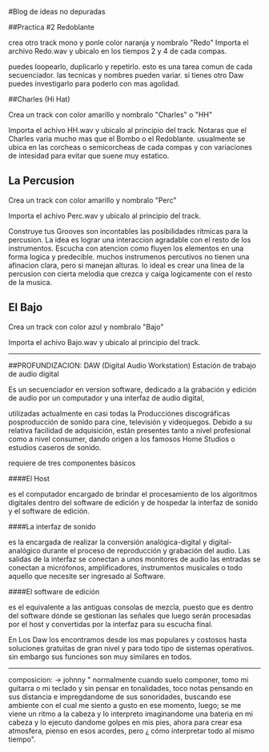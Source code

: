 #Blog de ideas no depuradas

##Practica #2 Redoblante

crea otro track mono y ponle color naranja y nombralo "Redo"
Importa el archivo Redo.wav y ubicalo en los tiempos 2 y 4 de cada compas.

puedes loopearlo, duplicarlo y repetirlo. esto es una tarea comun de cada secuenciador. las tecnicas y nombres pueden variar. si tienes otro Daw puedes investigarlo para poderlo con mas agolidad.

##Charles (Hi Hat)

Crea un track con color amarillo y nombralo "Charles" o "HH"

Importa el achivo HH.wav y ubicalo al principio del track.
Notaras que el Charles varia mucho mas que el Bombo o el Redoblante. usualmente se ubica en las corcheas o semicorcheas de cada compas y con variaciones de intesidad para evitar que suene muy estatico.


## La Percusion

Crea un track con color amarillo y nombralo "Perc"

Importa el achivo Perc.wav y ubicalo al principio del track. 


Construye tus Grooves
son incontables las posibilidades ritmicas para la percusion. La idea es lograr una interaccion agradable con el resto de los instrumentos. Escucha con atencion como fluyen los elementos en una forma logica y predecible.
muchos instrumenos percutivos no tienen una afinacion clara, pero si manejan alturas. lo ideal es crear una linea de la percusion con cierta melodia que crezca y caiga logicamente con el resto de la musica.

## El Bajo

Crea un track con color azul y nombralo "Bajo"

Importa el achivo Bajo.wav y ubicalo al principio del track. 









----
##PROFUNDIZACION:  DAW (Digital Audio Workstation) Estación de trabajo de audio digital


Es un secuenciador en version software, dedicado a la grabación y edición de audio por un computador y una interfaz de audio digital,

utilizadas actualmente en casi todas la Producciónes discográficas posproducción de sonido para cine, televisión y videojuegos. Debido a su relativa facilidad de adquisición, están presentes tanto a nivel profesional como a nivel consumer, dando origen a los famosos Home Studios o estudios caseros de sonido.

requiere de tres componentes básicos

####El Host

es el computador encargado de brindar el procesamiento de los algoritmos digitales dentro del software de edición y de hospedar la interfaz de sonido y el software de edición.

####La interfaz de sonido

es la encargada de realizar la conversión analógica-digital y digital-analógico durante el proceso de reproducción y grabación del audio. Las salidas de la interfaz se conectan a unos monitores de audio las entradas se conectan a micrófonos, amplificadores, instrumentos musicales o todo aquello que necesite ser ingresado al Software.

####El software de edición

es el equivalente a las antiguas consolas de mezcla, puesto que es dentro del software dónde se gestionan las señales que luego serán procesadas por el host y convertidas por la interfaz para su escucha final.

En Los Daw los encontramos desde los mas populares y costosos hasta soluciones gratuitas de gran nivel y para todo tipo de sistemas operativos. sin embargo sus funciones son muy similares en todos.


----




composicion: -> johnny " normalmente cuando suelo componer, tomo mi guitarra o mi teclado y sin pensar en tonalidades, toco notas pensando en sus distancia e impregdandome de sus sonoridades, buscando ese ambiente con el cual me siento a gusto en ese momento, luego; se me viene un ritmo a la cabeza y lo interpreto imaginandome una bateria en mi cabeza y lo ejecuto dandome golpes en mis pies, ahora para crear esa atmosfera, pienso en esos acordes, pero ¿ cómo interpretar todo al mismo tiempo".


